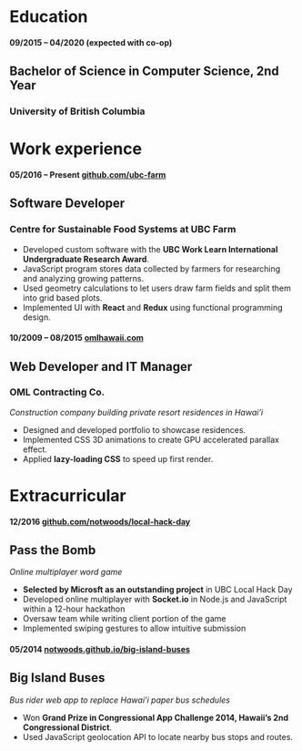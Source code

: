 Education
=========

<h4 class="noblock">
  09/2015 – 04/2020
  <span class="right">(expected with co-op)</span>
</h4>

Bachelor of Science in Computer Science, 2nd Year
-------------------------------------------------

### University of British Columbia


Work experience
===============

#### 05/2016 – Present	[github.com/ubc-farm](https://github.com/ubc-farm)

Software Developer
------------------

### Centre for Sustainable Food Systems at UBC Farm

+ Developed custom software with the **UBC Work Learn International Undergraduate Research Award**.
+	JavaScript program stores data collected by farmers for researching and analyzing growing patterns.
+	Used geometry calculations to let users draw farm fields and split them into grid based plots.
+	Implemented UI with **React** and **Redux** using functional programming design.


#### 10/2009 – 08/2015	[omlhawaii.com](http://omlhawaii.com)

Web Developer and IT Manager
----------------------------

### OML Contracting Co.
*Construction company building private resort residences in Hawai’i*

+	Designed and developed portfolio to showcase residences.
+	Implemented CSS 3D animations to create GPU accelerated parallax effect.
+	Applied **lazy-loading CSS** to speed up first render.


Extracurricular
===============

#### 12/2016	[github.com/notwoods/local-hack-day](https://github.com/NotWoods/local-hack-day)

Pass the Bomb
-------------
*Online multiplayer word game*

+	**Selected by Microsft as an outstanding project** in UBC Local Hack Day
+ Developed online multiplayer with **Socket.io** in Node.js and JavaScript within a 12-hour hackathon
+ Oversaw team while writing client portion of the game
+ Implemented swiping gestures to allow intuitive submission

#### 05/2014  [notwoods.github.io/big-island-buses](https://notwoods.github.io/big-island-buses)

Big Island Buses
----------------
*Bus rider web app to replace Hawai’i paper bus schedules*

+	Won **Grand Prize in Congressional App Challenge 2014, Hawaii’s 2nd Congressional District**.
+	Used JavaScript geolocation API to locate nearby bus stops and routes.
